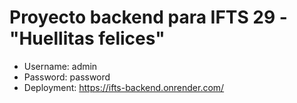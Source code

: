 # Proyecto backend para IFTS 29 - "Huellitas felices"

- Username: admin
- Password: password
- Deployment: https://ifts-backend.onrender.com/
